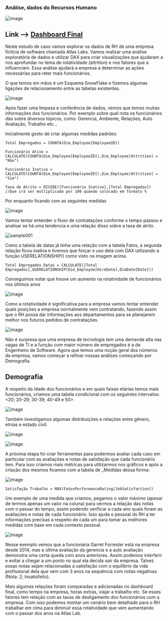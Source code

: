 ### Análise, dados do Recursos Humano

![image](https://github.com/user-attachments/assets/7b808402-2d63-43ff-94fa-d68d539b97e8)

## Link --> [Dashboard Final](https://app.powerbi.com/view?r=eyJrIjoiM2JlZjdmNGMtOWZjOS00MDg5LWFmYTQtOTA4NDNhYjQ3OGNlIiwidCI6ImU3ODllZDJmLWQ3YTUtNDJlMy1iODllLWJlOGE4YjJjZTY5YSJ9&pageName=2356803ad39e51ce9b3b)

Neste estudo de caso vamos explorar os dados de RH de uma empresa fictícia de software chamada Atlas Labs. Vamos realizar uma análise exploratória de dados e utilizar DAX para criar visualizações que ajudaram a nos aprofundar no tema de rotatividade (attrition) e nos fatores que a influenciam. Essa análise ajudará a empresa a determinar as ações necessárias para reter mais funcionários.

O que temos em mãos é um Esquema SnowFlake e fizemos algumas ligações de relacionamento entre as tabelas existentes.

![image](https://github.com/user-attachments/assets/9a02e77f-1d2c-4e28-8a1a-c05f4b6c6a55)

Após fazer uma limpeza e conferência de dados, vemos que temos muitas informações dos funcionários. Por exemplo sobre qual nota os funcionários dão sobre diversos tópicos, como: Gerencia, Ambiente, Relações, Auto Avaliação, Trabalho etc...

Inicialmente gosto de criar algumas medidas padrões:

```
Total Empregados = COUNTA(Dim_Employee[EmployeeID])

Funcionário Ativo = CALCULATE(COUNTA(Dim_Employee[EmployeeID]),Dim_Employee[Attrition] = "Não")

Funcionário Inativo = CALCULATE(COUNTA(Dim_Employee[EmployeeID]),Dim_Employee[Attrition] = "Sim")

Taxa de Atrito = DIVIDE([Funcionário Inativo],[Total Empregados]) //Que irá ser multiplicado por 100 quando colocado em formato %
```

Por enquanto ficando com as seguintes medidas

![image](https://github.com/user-attachments/assets/feb6e7e9-e82c-4b72-a357-38a1a99b66ad)

Vamos tentar entender o fluxo de contratações conforme o tempo passou e analisar se há uma tendencia e uma relação disso sobre a taxa de atrito.

![sample001](https://github.com/user-attachments/assets/7b31ed1c-b007-4200-aecd-b22e31178fc1)

Como a tabela de datas já tinha uma relação com a tabela Fatos, a segunda relação ficou inativa e tivemos que forçar o uso dela com DAX utilizando a função USERELATIONSHIP() como visto na imagem acima.

```
Total Empregados Datas = CALCULATE([Total Empregados],USERELATIONSHIP(Dim_Employee[HireDate],DimDate[Date]))
```

Conseguimos notar que houve um aumento na rotatividade de funcionários nos últimos anos

![image](https://github.com/user-attachments/assets/30b8cb35-ce70-421c-b6a3-4b15ac191183)

Como a rotatividade é significativa para a empresa vamos tentar entender quais posições a empresa normalmente vem contratando, fazendo assim que o RH possa dar informações aos departamentos para se planejarem melhor nos futuros pedidos de contratações.

![image](https://github.com/user-attachments/assets/53e52023-82a8-468b-8215-e2cb243e77e2)

Não é surpresa que uma empresa de tecnologia tem uma demanda alta nas vagas de TI e a função com maior número de empregados é a de Engenheiro de Software. Agora que temos uma noção geral dos números da empresa, vamos começar a refinar nossas análises começando por Demografia.

## Demografia

A respeito da idade dos funcionários e em quais faixas etárias temos mais funcionários, criamos uma tabela condicional com os seguintes intervalos: <20; 20-29; 30-39; 40-49 e 50>.

![image](https://github.com/user-attachments/assets/fbbfe032-ef7a-4744-9c1b-a35bef4af05a)

Também investigamos algumas distribuições e relações entre gênero, etnias e estado civil.

![image](https://github.com/user-attachments/assets/fcf2f94d-1b81-49b9-82a0-aba740cef967)


![image](https://github.com/user-attachments/assets/9407de35-28d1-43ae-97f1-8679f494d549)

A próxima etapa foi criar ferramentas para podermos avaliar cada caso em particular com as avaliações e notas de satisfação que cada funcionário tem. Para isso criamos mais métricas para utilizarmos nos gráficos e após a criação dos mesmos ficamos com a tabela de _Medidas dessa forma:

![image](https://github.com/user-attachments/assets/889013a0-4330-45c9-82b6-993963945b15)

```
Satisfação Trabalho = MAX(FatosPerformanceRating[JobSatisfaction])
```

Um exemplo de uma medida que criamos, pegamos o valor máximo (apesar de termos apenas um valor na coluna) para vermos a relação das notas com o passar do tempo, assim podendo verificar a cada ano quais foram as avaliações e notas de cada funcionário. Isso ajuda o pessoal do RH a ter informações precisas a respeito de cada um para tomar as melhores medidas com base em cada contexto pessoal.

![image](https://github.com/user-attachments/assets/dc348a0f-15cd-45e8-ab44-8bdffd5d38fd)

Nesse exemplo vemos que a funcionária Garret Forrester está na empresa desde 2014, mas a última avaliação da gerencia e a auto avaliação demonstra uma certa queda com anos anteriores. Assim podemos interferir e evitar a chegar a um ponto no qual ela decida sair da empresa. Talvez essas notas sejam relacionadas a satisfação com o equilíbrio da vida profissional dela que vem com 3 anos na sequência com notas negativas (Nota: 2; Insatisfeito).

Mais algumas relações foram comparadas e adicionadas no dashboard final, como tempo na empresa, horas extras, viajar a trabalho etc. Se esses fatores tem relação com as taxas de desligamento dos funcionários com a empresa. Com isso podemos montar um cenário bem detalhado para o RH trabalhar em cima para diminuir essa rotatividade que vem aumentando com o passar dos anos na Atlas Lab.















